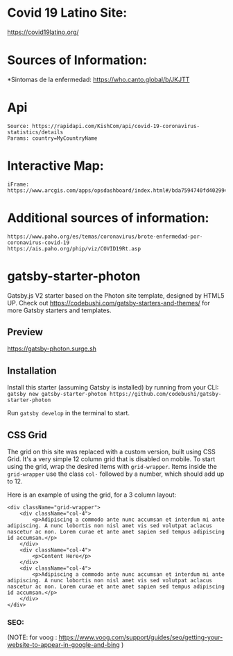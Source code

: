 # Covid 19 Latino Site:
https://covid19latino.org/

# Sources of Information:
*Sintomas de la enfermedad: https://who.canto.global/b/JKJTT 

# Api
    Source: https://rapidapi.com/KishCom/api/covid-19-coronavirus-statistics/details
    Params: country=MyCountryName

# Interactive Map:
    iFrame: https://www.arcgis.com/apps/opsdashboard/index.html#/bda7594740fd40299423467b48e9ecf6 

# Additional sources of information:
    https://www.paho.org/es/temas/coronavirus/brote-enfermedad-por-coronavirus-covid-19
    https://ais.paho.org/phip/viz/COVID19Rt.asp 

# gatsby-starter-photon

Gatsby.js V2 starter based on the Photon site template, designed by HTML5 UP. Check out https://codebushi.com/gatsby-starters-and-themes/ for more Gatsby starters and templates.

## Preview

https://gatsby-photon.surge.sh

## Installation

Install this starter (assuming Gatsby is installed) by running from your CLI:
`gatsby new gatsby-starter-photon https://github.com/codebushi/gatsby-starter-photon`

Run `gatsby develop` in the terminal to start.

## CSS Grid

The grid on this site was replaced with a custom version, built using CSS Grid. It's a very simple 12 column grid that is disabled on mobile. To start using the grid, wrap the desired items with `grid-wrapper`. Items inside the `grid-wrapper` use the class `col-` followed by a number, which should add up to 12.

Here is an example of using the grid, for a 3 column layout:

```
<div className="grid-wrapper">
    <div className="col-4">
        <p>Adipiscing a commodo ante nunc accumsan et interdum mi ante adipiscing. A nunc lobortis non nisl amet vis sed volutpat aclacus nascetur ac non. Lorem curae et ante amet sapien sed tempus adipiscing id accumsan.</p>
    </div>
    <div className="col-4">
        <p>Content Here</p>
    </div>
    <div className="col-4">
        <p>Adipiscing a commodo ante nunc accumsan et interdum mi ante adipiscing. A nunc lobortis non nisl amet vis sed volutpat aclacus nascetur ac non. Lorem curae et ante amet sapien sed tempus adipiscing id accumsan.</p>
    </div>
</div>
```
### SEO:

(NOTE: for voog : https://www.voog.com/support/guides/seo/getting-your-website-to-appear-in-google-and-bing )
